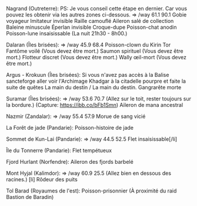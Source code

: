 Nagrand (Outreterre):
PS: Je vous conseil cette étape en dernier. Car vous pouvez les obtenir via les autres zones ci-dessous.
=> /way 61.1 90.1
Gobie voyageur
Imitateur invisible
Raille camouflé
Aileron salé de collection
Baleine minuscule
Éperlan invisible
Croque-dupe
Poisson-chat anodin
Poisson-lune insaisissable (La nuit 21h30 - 8h00.)

Dalaran (Îles brisées):
=> /way 45.9 68.4
Poisson-clown du Kirin Tor
Fantôme voilé (Vous devez être mort.)
Saumon spirituel (Vous devez être mort.)
Flotteur discret (Vous devez être mort.)
Wally œil-mort (Vous devez être mort.)

Argus - Krokuun (Îles brisées):
Si vous n'avez pas accès à la Balise sancteforge aller voir l'Archimage Khadgar à la citadelle pourpre et faite la suite de quêtes La main du destin / La main du destin.
Gangrarête morte

Suramar (Îles brisées):
=> /way 53.6 70.7 (Allez sur le toit, rester toujours sur la bordure.)
(Capture: https://ibb.co/bFb1Smn)
Aileron de mana ancestral

Nazmir (Zandalar):
=> /way 55.4 57.9
Morue de sang vicié

La Forêt de jade (Pandarie):
Poisson-histoire de jade

Sommet de Kun-Lai (Pandarie):
=> /way 44.5 52.5
Flet insaisissable[/li]

Île du Tonnerre (Pandarie):
Flet tempétueux

Fjord Hurlant (Norfendre):
Aileron des fjords barbelé

Mont Hyjal (Kalimdor):
=> /way 60.9 25.5 (Allez bien en dessous des racines.)
[li] Rôdeur des puits

Tol Barad (Royaumes de l'est):
Poisson-prisonnier (À proximité du raid Bastion de Baradin)
